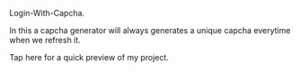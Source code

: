 Login-With-Capcha. 

In this a capcha generator will always generates a unique capcha everytime when we refresh it.

Tap here for a quick preview of my project. 

